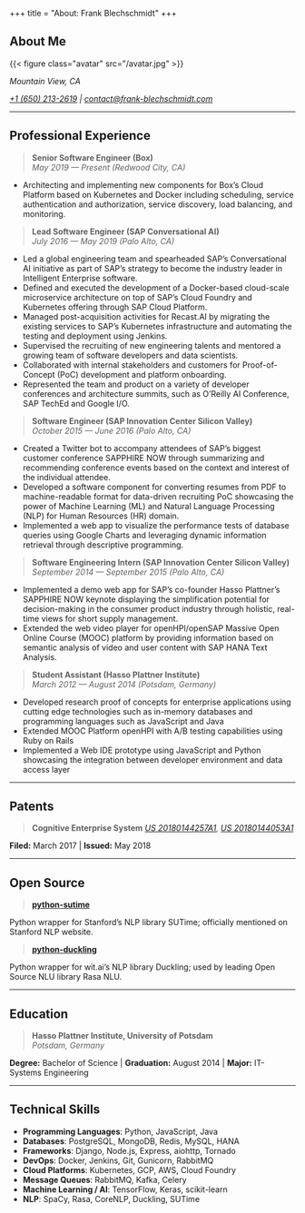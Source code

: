 +++
title = "About: Frank Blechschmidt"
+++

## About Me

{{< figure class="avatar" src="/avatar.jpg" >}}

_Mountain View, CA_

_[+1 (650) 213-2619](tel:+1-6502132619) | [contact@frank-blechschmidt.com](mailto:contact@frank-blechschmidt.com)_  

---

## Professional Experience

> __Senior Software Engineer (Box)__  
> _May 2019 — Present (Redwood City, CA)_

* Architecting and implementing new components for Box’s Cloud Platform based on Kubernetes and Docker including scheduling, service authentication and authorization, service discovery, load balancing, and monitoring.

> __Lead Software Engineer (SAP Conversational AI)__  
> _July 2016 — May 2019 (Palo Alto, CA)_

* Led a global engineering team and spearheaded SAP’s Conversational AI initiative as part of SAP’s strategy to become the industry leader in Intelligent Enterprise software.
* Defined and executed the development of a Docker-based cloud-scale microservice architecture on top of SAP’s Cloud Foundry and Kubernetes offering through SAP Cloud Platform.
* Managed post-acquisition activities for Recast.AI by migrating the existing services to SAP’s Kubernetes infrastructure and automating the testing and deployment using Jenkins.
* Supervised the recruiting of new engineering talents and mentored a growing team of software developers and data scientists.
* Collaborated with internal stakeholders and customers for Proof-of-Concept (PoC) development and platform onboarding.
* Represented the team and product on a variety of developer conferences and architecture summits, such as O’Reilly AI Conference, SAP TechEd and Google I/O.

> __Software Engineer (SAP Innovation Center Silicon Valley)__  
> _October 2015 — June 2016 (Palo Alto, CA)_

* Created a Twitter bot to accompany attendees of SAP’s biggest customer conference SAPPHIRE NOW through summarizing and recommending conference events based on the context and interest of the individual attendee.
* Developed a software component for converting resumes from PDF to machine-readable format for data-driven recruiting PoC showcasing the power of Machine Learning (ML) and Natural Language Processing (NLP) for Human Resources (HR) domain.
* Implemented a web app to visualize the performance tests of database queries using Google Charts and leveraging dynamic information retrieval through descriptive programming.

> __Software Engineering Intern (SAP Innovation Center Silicon Valley)__  
> _September 2014 — September 2015 (Palo Alto, CA)_

* Implemented a demo web app for SAP’s co-founder Hasso Plattner’s SAPPHIRE NOW keynote displaying the simplification potential for decision-making in the consumer product industry through holistic, real-time views for short supply management.
* Extended the web video player for openHPI/openSAP Massive Open Online Course (MOOC) platform by providing information based on semantic analysis of video and user content with SAP HANA Text Analysis.

> __Student Assistant (Hasso Plattner Institute)__  
> _March 2012 — August 2014 (Potsdam, Germany)_

* Developed research proof of concepts for enterprise applications using cutting edge technologies such as in-memory databases and programming languages such as JavaScript and Java
* Extended MOOC Platform openHPI with A/B testing capabilities using Ruby on Rails
* Implemented a Web IDE prototype using JavaScript and Python showcasing the integration between developer environment and
 data access layer

---

## Patents

> __Cognitive Enterprise System__
> _<a href="https://assignment.uspto.gov/patent/index.html#/patent/search/resultAbstract?searchInput=20180144257&id=20180144257&type=publNum" target="_blank">US 20180144257A1</a>, <a href="https://assignment.uspto.gov/patent/index.html#/patent/search/resultAbstract?searchInput=20180144053&id=20180144053&type=publNum" target="_blank">US 20180144053A1</a>_

__Filed:__ March 2017 | __Issued:__ May 2018

---

## Open Source

> <a href="https://github.com/FraBle/python-sutime" target="_blank">__python-sutime__</a>

Python wrapper for Stanford’s NLP library SUTime; officially mentioned on Stanford NLP website.

> <a href="https://github.com/FraBle/python-duckling" target="_blank">__python-duckling__</a>

Python wrapper for wit.ai’s NLP library Duckling; used by leading Open Source NLU library Rasa NLU.

---

## Education

> __Hasso Plattner Institute, University of Potsdam__  
> _Potsdam, Germany_

__Degree:__ Bachelor of Science | __Graduation:__ August 2014 | __Major:__ IT-Systems Engineering

---

## Technical Skills

* __Programming Languages__: Python, JavaScript, Java
* __Databases__: PostgreSQL, MongoDB, Redis, MySQL, HANA
* __Frameworks__: Django, Node.js, Express, aiohttp, Tornado
* __DevOps__: Docker, Jenkins, Git, Gunicorn, RabbitMQ
* __Cloud Platforms__: Kubernetes, GCP, AWS, Cloud Foundry
* __Message Queues__: RabbitMQ, Kafka, Celery
* __Machine Learning / AI__: TensorFlow, Keras, scikit-learn
* __NLP__: SpaCy, Rasa, CoreNLP, Duckling, SUTime

<!-- Global site tag (gtag.js) - Google Analytics -->
<script async src="https://www.googletagmanager.com/gtag/js?id=UA-180764549-1"></script>
<script>
  window.dataLayer = window.dataLayer || [];
  function gtag(){dataLayer.push(arguments);}
  gtag('js', new Date());

  gtag('config', 'UA-180764549-1');
</script>
